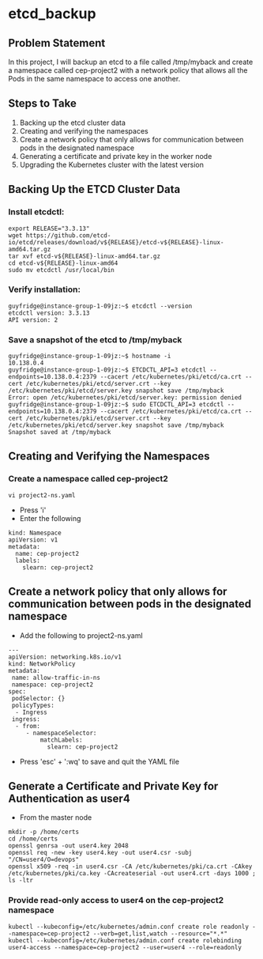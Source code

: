 # etcd_backup

## Problem Statement
In this project, I will backup an etcd to a file called /tmp/myback and create a namespace called cep-project2 with a network policy that allows all the Pods in the same namespace to access one another.

## Steps to Take
1. Backing up the etcd cluster data
2. Creating and verifying the namespaces
3. Create a network policy that only allows for communication between pods in the designated namespace
4. Generating a certificate and private key in the worker node
5. Upgrading the Kubernetes cluster with the latest version

## Backing Up the ETCD Cluster Data

### Install etcdctl:
```
export RELEASE="3.3.13"
wget https://github.com/etcd-io/etcd/releases/download/v${RELEASE}/etcd-v${RELEASE}-linux-amd64.tar.gz
tar xvf etcd-v${RELEASE}-linux-amd64.tar.gz
cd etcd-v${RELEASE}-linux-amd64
sudo mv etcdctl /usr/local/bin
```
### Verify installation:
```
guyfridge@instance-group-1-09jz:~$ etcdctl --version
etcdctl version: 3.3.13
API version: 2
```
### Save a snapshot of the etcd to /tmp/myback
```
guyfridge@instance-group-1-09jz:~$ hostname -i
10.138.0.4
guyfridge@instance-group-1-09jz:~$ ETCDCTL_API=3 etcdctl --endpoints=10.138.0.4:2379 --cacert /etc/kubernetes/pki/etcd/ca.crt --cert /etc/kubernetes/pki/etcd/server.crt --key /etc/kubernetes/pki/etcd/server.key snapshot save /tmp/myback
Error: open /etc/kubernetes/pki/etcd/server.key: permission denied
guyfridge@instance-group-1-09jz:~$ sudo ETCDCTL_API=3 etcdctl --endpoints=10.138.0.4:2379 --cacert /etc/kubernetes/pki/etcd/ca.crt --cert /etc/kubernetes/pki/etcd/server.crt --key /etc/kubernetes/pki/etcd/server.key snapshot save /tmp/myback
Snapshot saved at /tmp/myback
```
## Creating and Verifying the Namespaces
### Create a namespace called cep-project2
```
vi project2-ns.yaml
```
- Press 'i'
- Enter the following
```
kind: Namespace
apiVersion: v1
metadata:
  name: cep-project2
  labels:
    slearn: cep-project2
```
## Create a network policy that only allows for communication between pods in the designated namespace
- Add the following to project2-ns.yaml
```
---
apiVersion: networking.k8s.io/v1
kind: NetworkPolicy
metadata:
 name: allow-traffic-in-ns
 namespace: cep-project2
spec:
 podSelector: {}
 policyTypes:
  - Ingress
 ingress:
  - from:
     - namespaceSelector:
         matchLabels:
           slearn: cep-project2
```
- Press 'esc' + ':wq' to save and quit the YAML file
## Generate a Certificate and Private Key for Authentication as user4
- From the master node
```
mkdir -p /home/certs
cd /home/certs
openssl genrsa -out user4.key 2048
openssl req -new -key user4.key -out user4.csr -subj "/CN=user4/O=devops"
openssl x509 -req -in user4.csr -CA /etc/kubernetes/pki/ca.crt -CAkey /etc/kubernetes/pki/ca.key -CAcreateserial -out user4.crt -days 1000 ; ls -ltr
```
### Provide read-only access to user4 on the cep-project2 namespace
```
kubectl --kubeconfig=/etc/kubernetes/admin.conf create role readonly --namespace=cep-project2 --verb=get,list,watch --resource="*.*"
kubectl --kubeconfig=/etc/kubernetes/admin.conf create rolebinding user4-access --namespace=cep-project2 --user=user4 --role=readonly
```
